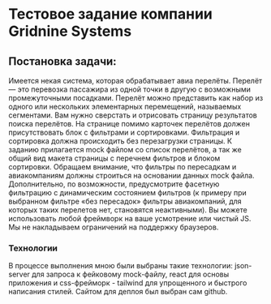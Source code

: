 # Тестовое задание компании Gridnine Systems

## Постановка задачи: 
Имеется некая система, которая обрабатывает авиа перелёты. Перелёт — это перевозка пассажира из одной точки в другую с возможными промежуточными посадками. Перелёт можно представить как набор из одного или нескольких элементарных перемещений, называемых сегментами. 
Вам нужно сверстать и отрисовать страницу результатов поиска перелётов. На странице помимо карточек перелётов должен присутствовать блок с фильтрами и сортировками. Фильтрация и сортировка должна происходить без перезагрузки страницы.
К заданию прилагается mock файлом со список перелётов, а так же общий вид макета страницы с перечнем фильтров и блоком сортировки.
Обращаем внимание, что фильтры по пересадкам и авиакомпаниям должны строиться на основании данных mock файла. Дополнительно, по возможности, предусмотрите фасетную фильтрацию с динамическим состоянием фильтров (к примеру при выбранном фильтре «без пересадок» фильтры авиакомпаний, для которых таких перелетов нет, становятся неактивными).
Вы можете использовать любой фреймворк на ваше усмотрение или чистый JS. 
Мы не накладываем ограничений на поддержку браузеров.

### Технологии

В процессе выполнения мною были выбраны такие технологии: json-server для запроса к фейковому mock-файлу, react для основы приложения и сss-фрейморк - tailwind для упрощенного и быстрого написания стилей. Сайтом для деплоя был выбран сам github. 


